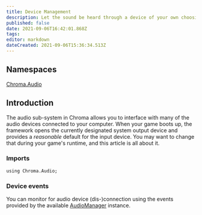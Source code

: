 ```yaml
---
title: Device Management
description: Let the sound be heard through a device of your own choosing
published: false
date: 2021-09-06T16:42:01.868Z
tags: 
editor: markdown
dateCreated: 2021-09-06T15:36:34.513Z
---
```


## Namespaces
[Chroma.Audio](https://chroma-2d.github.io/apiref/namespaceChroma_1_1Audio.html)

## Introduction
The audio sub-system in Chroma allows you to interface with many of the audio devices connected to your computer. When your game boots up, the framework opens the currently designated system output device and provides a _<span title="That is, whatever the developer decided is reasonable...">*reasonable*</span>_ default for the input device. You may want to change that during your game's runtime, and this article is all about it.

### Imports
```CSharp
using Chroma.Audio;
```

### Device events
You can monitor for audio device (dis-)connection using the events provided by the available [AudioManager](https://chroma-2d.github.io/apiref/classChroma_1_1Audio_1_1AudioManager.html) instance.

